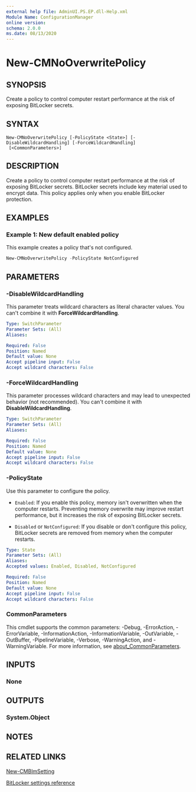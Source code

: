 ```yaml
---
external help file: AdminUI.PS.EP.dll-Help.xml
Module Name: ConfigurationManager
online version:
schema: 2.0.0
ms.date: 08/13/2020
---
```


# New-CMNoOverwritePolicy

## SYNOPSIS

Create a policy to control computer restart performance at the risk of exposing BitLocker secrets.

## SYNTAX

```
New-CMNoOverwritePolicy [-PolicyState <State>] [-DisableWildcardHandling] [-ForceWildcardHandling]
 [<CommonParameters>]
```

## DESCRIPTION

Create a policy to control computer restart performance at the risk of exposing BitLocker secrets. BitLocker secrets include key material used to encrypt data. This policy applies only when you enable BitLocker protection.

## EXAMPLES

### Example 1: New default enabled policy

This example creates a policy that's not configured.

```powershell
New-CMNoOverwritePolicy -PolicyState NotConfigured
```

## PARAMETERS

### -DisableWildcardHandling

This parameter treats wildcard characters as literal character values. You can't combine it with **ForceWildcardHandling**.

```yaml
Type: SwitchParameter
Parameter Sets: (All)
Aliases:

Required: False
Position: Named
Default value: None
Accept pipeline input: False
Accept wildcard characters: False
```

### -ForceWildcardHandling

This parameter processes wildcard characters and may lead to unexpected behavior (not recommended). You can't combine it with **DisableWildcardHandling**.

```yaml
Type: SwitchParameter
Parameter Sets: (All)
Aliases:

Required: False
Position: Named
Default value: None
Accept pipeline input: False
Accept wildcard characters: False
```

### -PolicyState

Use this parameter to configure the policy.

- `Enabled`: If you enable this policy, memory isn't overwritten when the computer restarts. Preventing memory overwrite may improve restart performance, but it increases the risk of exposing BitLocker secrets.

- `Disabled` or `NotConfigured`: If you disable or don't configure this policy, BitLocker secrets are removed from memory when the computer restarts.

```yaml
Type: State
Parameter Sets: (All)
Aliases:
Accepted values: Enabled, Disabled, NotConfigured

Required: False
Position: Named
Default value: None
Accept pipeline input: False
Accept wildcard characters: False
```

### CommonParameters

This cmdlet supports the common parameters: -Debug, -ErrorAction, -ErrorVariable, -InformationAction, -InformationVariable, -OutVariable, -OutBuffer, -PipelineVariable, -Verbose, -WarningAction, and -WarningVariable. For more information, see [about_CommonParameters](http://go.microsoft.com/fwlink/?LinkID=113216).

## INPUTS

### None

## OUTPUTS

### System.Object

## NOTES

## RELATED LINKS

[New-CMBlmSetting](New-CMBlmSetting.md)

[BitLocker settings reference](https://docs.microsoft.com/mem/configmgr/protect/tech-ref/bitlocker/settings#prevent-memory-overwrite-on-restart)
